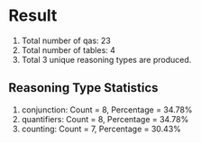 # Result<br/>
1. Total number of qas: 23<br/>
2. Total number of tables: 4<br/>
3. Total 3 unique reasoning types are produced.<br/>
## **Reasoning Type Statistics**<br/>
1. conjunction: Count = 8, Percentage = 34.78%<br/>
2. quantifiers: Count = 8, Percentage = 34.78%<br/>
3. counting: Count = 7, Percentage = 30.43%<br/>
